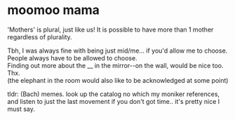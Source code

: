 # moomoo mama

'Mothers' is plural, just like us! It is possible to have more than 1 mother regardless of plurality.

Tbh, I was always fine with being just mid/me… if you'd allow me to choose. People always have to be allowed to choose.  
Finding out more about the __ in the mirror--on the wall, would be nice too. Thx.  
(the elephant in the room would also like to be acknowledged at some point)

tldr: (Bach) memes. look up the catalog no which my moniker references, and listen to just the last movement if you don't got time.. it's pretty nice I must say.

